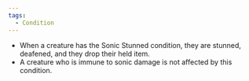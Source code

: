 ```yaml
---
tags:
  - Condition
---
```

- When a creature has the Sonic Stunned condition, they are stunned, deafened, and they drop their held item.
- A creature who is immune to sonic damage is not affected by this condition.

